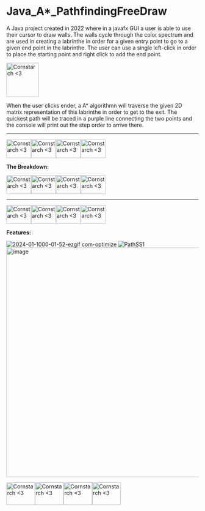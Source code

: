 # Java_A*_PathfindingFreeDraw

  A Java project created in 2022 where in a javafx GUI a user is able to use their cursor to draw walls. The walls cycle through the color spectrum and are used in creating a labrinthe in order for a given entry point to go to a given end point in the labrinthe. The user can use a single left-click in order to place the starting point and right click to add the end point. 

<img src="https://github.com/Kingerthanu/Java_Astar_PathfindingFreeDraw/assets/76754592/702d84e4-cacc-4a42-939d-4c26bd716ff5" alt="Cornstarch <3" width="85" height="89">

  When the user clicks ender, a A* algorithmn will traverse the given 2D matrix representation of this labrinthe in order to get to the exit. The quickest path will be traced in a purple line connecting the two points and the console will print out the step order to arrive there.


----------------------------------------------

<img src="https://github.com/Kingerthanu/Java_Astar_PathfindingFreeDraw/assets/76754592/f436ac54-c4e1-4865-b40b-cb1514fc3638" alt="Cornstarch <3" width="65" height="49"><img src="https://github.com/Kingerthanu/Java_Astar_PathfindingFreeDraw/assets/76754592/f436ac54-c4e1-4865-b40b-cb1514fc3638" alt="Cornstarch <3" width="65" height="49"><img src="https://github.com/Kingerthanu/Java_Astar_PathfindingFreeDraw/assets/76754592/f436ac54-c4e1-4865-b40b-cb1514fc3638" alt="Cornstarch <3" width="65" height="49"><img src="https://github.com/Kingerthanu/Java_Astar_PathfindingFreeDraw/assets/76754592/f436ac54-c4e1-4865-b40b-cb1514fc3638" alt="Cornstarch <3" width="65" height="49">


**The Breakdown:**


<img src="https://github.com/Kingerthanu/Java_Astar_PathfindingFreeDraw/assets/76754592/da0b65f3-1131-4ab0-9f54-76625658191a" alt="Cornstarch <3" width="65" height="49"><img src="https://github.com/Kingerthanu/Java_Astar_PathfindingFreeDraw/assets/76754592/da0b65f3-1131-4ab0-9f54-76625658191a" alt="Cornstarch <3" width="65" height="49"><img src="https://github.com/Kingerthanu/Java_Astar_PathfindingFreeDraw/assets/76754592/da0b65f3-1131-4ab0-9f54-76625658191a" alt="Cornstarch <3" width="65" height="49"><img src="https://github.com/Kingerthanu/Java_Astar_PathfindingFreeDraw/assets/76754592/da0b65f3-1131-4ab0-9f54-76625658191a" alt="Cornstarch <3" width="65" height="49">

----------------------------------------------

<img src="https://github.com/Kingerthanu/Java_Astar_PathfindingFreeDraw/assets/76754592/98a9e049-55fe-4cf6-9171-971da1d1b014" alt="Cornstarch <3" width="65" height="49"><img src="https://github.com/Kingerthanu/Java_Astar_PathfindingFreeDraw/assets/76754592/98a9e049-55fe-4cf6-9171-971da1d1b014" alt="Cornstarch <3" width="65" height="49"><img src="https://github.com/Kingerthanu/Java_Astar_PathfindingFreeDraw/assets/76754592/98a9e049-55fe-4cf6-9171-971da1d1b014" alt="Cornstarch <3" width="65" height="49"><img src="https://github.com/Kingerthanu/Java_Astar_PathfindingFreeDraw/assets/76754592/98a9e049-55fe-4cf6-9171-971da1d1b014" alt="Cornstarch <3" width="65" height="49">


**Features:**

![2024-01-1000-01-52-ezgif com-optimize](https://github.com/Kingerthanu/java_A-_PathfindingFreeDraw/assets/76754592/5325dbe4-5efc-4c77-87f2-71d30aa32d31)
![PathSS1](https://github.com/Kingerthanu/java_A-_PathfindingFreeDraw/assets/76754592/086c503c-230d-4767-9a4a-ea74700e8fa1)
<img width="600" alt="image" src="https://github.com/Kingerthanu/java_A-_PathfindingFreeDraw/assets/76754592/503840ca-6656-4df9-84f1-01342cc31e99">



<img src="https://github.com/Kingerthanu/Java_Astar_PathfindingFreeDraw/assets/76754592/a10a6ea8-b181-49f7-b084-14bf60b5fa68" alt="Cornstarch <3" width="75" height="59"><img src="https://github.com/Kingerthanu/Java_Astar_PathfindingFreeDraw/assets/76754592/a10a6ea8-b181-49f7-b084-14bf60b5fa68" alt="Cornstarch <3" width="75" height="59"><img src="https://github.com/Kingerthanu/Java_Astar_PathfindingFreeDraw/assets/76754592/a10a6ea8-b181-49f7-b084-14bf60b5fa68" alt="Cornstarch <3" width="75" height="59"><img src="https://github.com/Kingerthanu/Java_Astar_PathfindingFreeDraw/assets/76754592/a10a6ea8-b181-49f7-b084-14bf60b5fa68" alt="Cornstarch <3" width="75" height="59">
